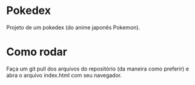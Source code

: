# Pokedex
Projeto de um pokedex (do anime japonês Pokemon).

# Como rodar
Faça um git pull dos arquivos do repositório (da maneira como preferir) e abra o arquivo index.html com seu navegador.
